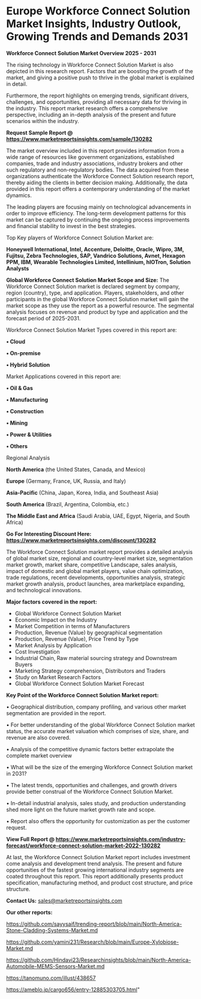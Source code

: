 # Europe Workforce Connect Solution Market Insights, Industry Outlook, Growing Trends and Demands 2031

<Strong> Workforce Connect Solution Market Overview 2025 - 2031</strong>

The rising technology in Workforce Connect Solution Market is also depicted in this research report. Factors that are boosting the growth of the market, and giving a positive push to thrive in the global market is explained in detail.

Furthermore, the report highlights on emerging trends, significant drivers, challenges, and opportunities, providing all necessary data for thriving in the industry. This report market research offers a comprehensive perspective, including an in-depth analysis of the present and future scenarios within the industry.

<strong>Request Sample Report @ <a href=https://www.marketreportsinsights.com/sample/130282>https://www.marketreportsinsights.com/sample/130282</a></strong>

The market overview included in this report provides information from a wide range of resources like government organizations, established companies, trade and industry associations, industry brokers and other such regulatory and non-regulatory bodies. The data acquired from these organizations authenticate the Workforce Connect Solution research report, thereby aiding the clients in better decision making. Additionally, the data provided in this report offers a contemporary understanding of the market dynamics.

The leading players are focusing mainly on technological advancements in order to improve efficiency. The long-term development patterns for this market can be captured by continuing the ongoing process improvements and financial stability to invest in the best strategies.

Top Key players of Workforce Connect Solution Market are:

<strong>Honeywell International, Intel, Accenture, Deloitte, Oracle, Wipro, 3M, Fujitsu, Zebra Technologies, SAP, Vandrico Solutions, Avnet, Hexagon PPM, IBM, Wearable Technologies Limited, Intellinium, hIOTron, Solution Analysts</strong>

<strong><b>Global Workforce Connect Solution Market Scope and Size:</b></strong>
The Workforce Connect Solution market is declared segment by company, region (country), type, and application. Players, stakeholders, and other participants in the global Workforce Connect Solution market will gain the market scope as they use the report as a powerful resource. The segmental analysis focuses on revenue and product by type and application and the forecast period of 2025-2031.

Workforce Connect Solution Market Types covered in this report are:

<strong>• Cloud

• On-premise

• Hybrid Solution</strong>

Market Applications covered in this report are:

<strong>• Oil & Gas

• Manufacturing

• Construction

• Mining

• Power & Utilities

• Others</strong> 

Regional Analysis

<strong>North America</strong> (the United States, Canada, and Mexico)

<strong>Europe</strong> (Germany, France, UK, Russia, and Italy)

<strong>Asia-Pacific</strong> (China, Japan, Korea, India, and Southeast Asia)

<strong>South America</strong> (Brazil, Argentina, Colombia, etc.)

<strong>The Middle East and Africa</strong> (Saudi Arabia, UAE, Egypt, Nigeria, and South Africa)

<strong>Go For Interesting Discount Here: <a href=https://www.marketreportsinsights.com/discount/130282>https://www.marketreportsinsights.com/discount/130282</a></strong>

The Workforce Connect Solution market report provides a detailed analysis of global market size, regional and country-level market size, segmentation market growth, market share, competitive Landscape, sales analysis, impact of domestic and global market players, value chain optimization, trade regulations, recent developments, opportunities analysis, strategic market growth analysis, product launches, area marketplace expanding, and technological innovations.

<strong><b>Major factors covered in the report:</b></strong>
<ul>
  <li>Global Workforce Connect Solution Market </li>
  <li>Economic Impact on the Industry</li>
  <li>Market Competition in terms of Manufacturers</li>
  <li>Production, Revenue (Value) by geographical segmentation</li>
  <li>Production, Revenue (Value), Price Trend by Type</li>
  <li>Market Analysis by Application</li>
  <li>Cost Investigation</li>
  <li>Industrial Chain, Raw material sourcing strategy and Downstream Buyers</li>
  <li>Marketing Strategy comprehension, Distributors and Traders</li>
  <li>Study on Market Research Factors</li>
  <li>Global Workforce Connect Solution Market Forecast</li>
</ul>

<strong><b>Key Point of the Workforce Connect Solution Market report:</b></strong>

• Geographical distribution, company profiling, and various other market segmentation are provided in the report.

• For better understanding of the global Workforce Connect Solution market status, the accurate market valuation which comprises of size, share, and revenue are also covered.

• Analysis of the competitive dynamic factors better extrapolate the complete market overview

• What will be the size of the emerging Workforce Connect Solution market in 2031?

• The latest trends, opportunities and challenges, and growth drivers provide better construal of the Workforce Connect Solution Market.

• In-detail industrial analysis, sales study, and production understanding shed more light on the future market growth rate and scope.

• Report also offers the opportunity for customization as per the customer request.

<strong><b>View Full Report @ <a href=https://www.marketreportsinsights.com/industry-forecast/workforce-connect-solution-market-2022-130282>https://www.marketreportsinsights.com/industry-forecast/workforce-connect-solution-market-2022-130282</a></b></strong>


At last, the Workforce Connect Solution Market report includes investment come analysis and development trend analysis. The present and future opportunities of the fastest growing international industry segments are coated throughout this report. This report additionally presents product specification, manufacturing method, and product cost structure, and price structure.

<strong>Contact Us:</strong>
sales@marketreportsinsights.com

<strong>Our other reports:</strong>

<a href=https://github.com/sayysaif/trending-report/blob/main/North-America-Stone-Cladding-Systems-Market.md>https://github.com/sayysaif/trending-report/blob/main/North-America-Stone-Cladding-Systems-Market.md</a>

<a href=https://github.com/yamini231/Research/blob/main/Europe-Xylobiose-Market.md>https://github.com/yamini231/Research/blob/main/Europe-Xylobiose-Market.md</a>

<a href=https://github.com/Hindavi23/Researchinsights/blob/main/North-America-Automobile-MEMS-Sensors-Market.md>https://github.com/Hindavi23/Researchinsights/blob/main/North-America-Automobile-MEMS-Sensors-Market.md</a>

<a href=https://tanomuno.com/illust/438657>https://tanomuno.com/illust/438657</a>

<a href=https://ameblo.jp/cargo656/entry-12885303705.html>https://ameblo.jp/cargo656/entry-12885303705.html</a>"
